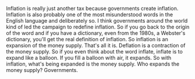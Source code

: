  Inflation is really just another tax because governments create inflation. Inflation is also probably one of the most misunderstood words in the English language and deliberately so. I think governments around the world kind of led the campaign to redefine inflation. So if you go back to the origin of the word and if you have a dictionary, even from the 1980s, a Webster's dictionary, you'll get the real definition of inflation. So inflation is an expansion of the money supply. That's all it is. Deflation is a contraction of the money supply. So if you even think about the word inflate, inflate is to expand like a balloon. If you fill a balloon with air, it expands. So with inflation, what's being expanded is the money supply. Who expands the money supply? Governments.